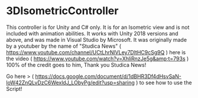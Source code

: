 # 3DIsometricController
This controller is for Unity and C# only. It is for an Isometric view and is not included with animation abilities. It works with Unity 2018 versions and above, and was made in Visual Studio by Microsoft. It was originally made by a youtuber by the name of "Studica News" ( https://www.youtube.com/channel/UCtLhrNlVLey7DltHC9cSg9Q ) here is the video ( https://www.youtube.com/watch?v=XhliRnzJe5g&amp;t=793s ) 100% of the credit goes to him, Thank you Studica News!

Go here > ( https://docs.google.com/document/d/1dBHR3Df4dHsvSaN-loW42ZnQLvDzC6WexldJ_LObyPg/edit?usp=sharing ) to see how to use the Script!

